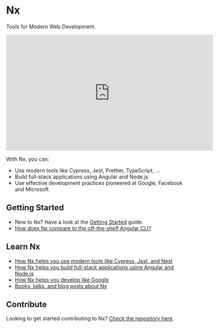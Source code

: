 # Nx

Tools for Modern Web Development.

<iframe width="560" height="315" src="https://www.youtube.com/embed/mVKMse-gFBI" frameborder="0" allow="accelerometer; autoplay; encrypted-media; gyroscope; picture-in-picture" allowfullscreen></iframe>

With Nx, you can:

- Use modern tools like Cypress, Jest, Prettier, TypeScript, ...
- Build full-stack applications using Angular and Node.js
- Use effective development practices pioneered at Google, Facebook and Microsoft

## Getting Started

- New to Nx? Have a look at the [Getting Started](/angular/getting-started/getting-started) guide.
- [How does Nx compare to the off-the-shelf Angular CLI?](/angular/getting-started/nx-and-cli)

## Learn Nx

- [How Nx helps you use modern tools like Cypress, Jest, and Nest](/angular/fundamentals/use-modern-tools)
- [How Nx helps you build full-stack applications using Angular and Node.js](/angular/fundamentals/build-full-stack-applications)
- [How Nx helps you develop like Google](/angular/fundamentals/develop-like-google)
- [Books, talks, and blog posts about Nx](/angular/getting-started/resources)

## Contribute

Looking to get started contributing to Nx? [Check the repository here](http://github.com/nrwl/nx).
